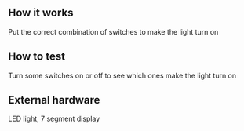 <!---

This file is used to generate your project datasheet. Please fill in the information below and delete any unused
sections.

You can also include images in this folder and reference them in the markdown. Each image must be less than
512 kb in size, and the combined size of all images must be less than 1 MB.
-->

## How it works

Put the correct combination of switches to make the light turn on

## How to test

Turn some switches on or off to see which ones make the light turn on

## External hardware

LED light, 7 segment display
